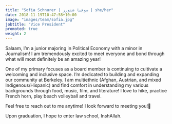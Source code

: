 ```yaml
---
title: "Sofia Schnurer | سوفیا شنورر | she/her"
date: 2018-11-19T10:47:58+10:00
image: "images/team/sofia.jpg"
jobtitle: "Vice President"
promoted: true
weight: 2
---
```


Salaam, I’m a junior majoring in Political Economy with a minor in Journalism! I am tremendously excited to meet everyone and bond through what will most definitely be an amazing year!

One of my primary focuses as a board member is continuing to cultivate a welcoming and inclusive space. I’m dedicated to building and expanding our community at Berkeley. I am multiethnic (Afghan, Austrian, and mixed Indigenous/Hispanic) and find comfort in understanding my various backgrounds through food, music, film, and literature! I love to hike, practice French horn, play beach volleyball and travel.

Feel free to reach out to me anytime! I look forward to meeting you!💛

Upon graduation, I hope to enter law school, InshAllah.
